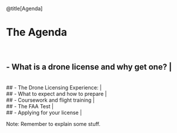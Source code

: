 <div class="slide-bg-style-left"></div><div class="slide-bg-style-right"></div>

@title[Agenda]

# The Agenda

<br>

## - What is a drone license and why get one? |
<br>
## - The Drone Licensing Experience:          |
<br>
  ## - What to expect and how to prepare      |
<br>
  ## - Coursework and flight training         |
<br>
  ## - The FAA Test                           |
<br>
  ## - Applying for your license              |


Note:
Remember to explain some stuff.
